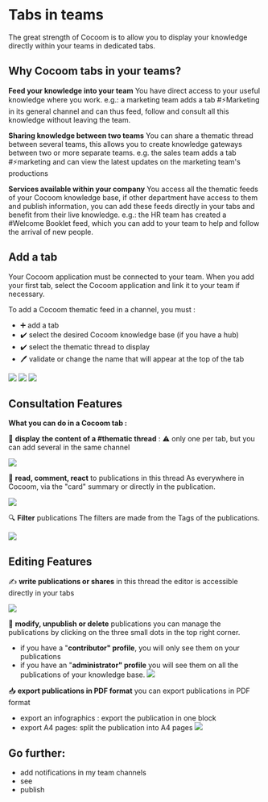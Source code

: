 # Tabs in teams
The great strength of Cocoom is to allow you to display your knowledge directly within your teams in dedicated tabs.



## Why Cocoom tabs in your teams?

**Feed your knowledge into your team**
You have direct access to your useful knowledge where you work.
e.g.: a marketing team adds a tab #⚡️Marketing in its general channel and can thus feed, follow and consult all this knowledge without leaving the team.

**Sharing knowledge between two teams**
You can share a thematic thread between several teams, this allows you to create knowledge gateways between two or more separate teams.
e.g. the sales team adds a tab #⚡️marketing and can view the latest updates on the marketing team's productions

**Services available within your company**
You access all the thematic feeds of your Cocoom knowledge base, if other department have access to them and publish information, you can add these feeds directly in your tabs and benefit from their live knowledge.
e.g.: the HR team has created a #Welcome Booklet feed, which you can add to your team to help and follow the arrival of new people.



## Add a tab

Your Cocoom application must be connected to your team. When you add your first tab, select the Cocoom application and link it to your team if necessary.

To add a Cocoom thematic feed in a channel, you must :


- ➕ add a tab
- ✔️ select the desired Cocoom knowledge base (if you have a hub)
- ✔️ select the thematic thread to display
- 🖊 validate or change the name that will appear at the top of the tab


![](https://paper-attachments.dropbox.com/s_7F7A3359C2CD338E406B61ED65EB5E366D14EF38656A28063F3537339E3F78F4_1589011083036_Plan+de+travail+30cocoom-guides_EN.png)
![](https://paper-attachments.dropbox.com/s_7F7A3359C2CD338E406B61ED65EB5E366D14EF38656A28063F3537339E3F78F4_1589011083041_Plan+de+travail+31cocoom-guides_EN.png)
![](https://paper-attachments.dropbox.com/s_7F7A3359C2CD338E406B61ED65EB5E366D14EF38656A28063F3537339E3F78F4_1589011083047_Plan+de+travail+32cocoom-guides_EN.png)



## Consultation Features

**What you can do in a Cocoom tab :**

📌 **display** **the content of a #thematic thread** :
⚠️ only one per tab, but you can add several in the same channel

![](https://paper-attachments.dropbox.com/s_7F7A3359C2CD338E406B61ED65EB5E366D14EF38656A28063F3537339E3F78F4_1589012136391_Plan+de+travail+29cocoom-guides_EN.png)


👀 **read, comment, react** to publications in this thread
As everywhere in Cocoom, via the "card" summary or directly in the publication.

![](https://paper-attachments.dropbox.com/s_7F7A3359C2CD338E406B61ED65EB5E366D14EF38656A28063F3537339E3F78F4_1589012177603_Plan+de+travail+34cocoom-guides_EN.png)


🔍 **Filter** publications
The filters are made from the Tags of the publications.

![](https://paper-attachments.dropbox.com/s_7F7A3359C2CD338E406B61ED65EB5E366D14EF38656A28063F3537339E3F78F4_1589012218968_Plan+de+travail+36cocoom-guides_EN.png)



## Editing Features

✍️ **write publications or shares** in this thread
the editor is accessible directly in your tabs

![](https://paper-attachments.dropbox.com/s_7F7A3359C2CD338E406B61ED65EB5E366D14EF38656A28063F3537339E3F78F4_1589012253608_Plan+de+travail+33cocoom-guides_EN.png)


👨 **modify, unpublish or delete** publications
you can manage the publications by clicking on the three small dots in the top right corner.

- if you have a "**contributor" profile**, you will only see them on your publications
- if you have an "**administrator" profile** you will see them on all the publications of your knowledge base.
![](https://paper-attachments.dropbox.com/s_7F7A3359C2CD338E406B61ED65EB5E366D14EF38656A28063F3537339E3F78F4_1589012300157_Plan+de+travail+27cocoom-guides_EN.png)


📥 **export publications in PDF format**
you can export publications in PDF format

- export an infographics : export the publication in one block
- export A4 pages: split the publication into A4 pages
![](https://paper-attachments.dropbox.com/s_7F7A3359C2CD338E406B61ED65EB5E366D14EF38656A28063F3537339E3F78F4_1589012332848_Plan+de+travail+28cocoom-guides_EN.png)




## Go further:
- add notifications in my team channels
- see
- publish

